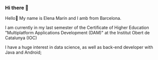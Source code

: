### Hi there 👋
Hello👋
My name is Elena Marín and I amb from Barcelona.

I am currently in my last semester of the Certificate of Higher Education "Multiplatform Applications Development (DAM)" at the Institut Obert de Catalunya (IOC)

I have a huge interest in data science, as well as back-end developer with Java and Android;
<!--
**emarinmt/emarinmt** is a ✨ _special_ ✨ repository because its `README.md` (this file) appears on your GitHub profile.

Here are some ideas to get you started:

- 🔭 I’m currently working on ...
- 🌱 I’m currently learning ...
- 👯 I’m looking to collaborate on ...
- 🤔 I’m looking for help with ...
- 💬 Ask me about ...
- 📫 How to reach me: ...
- 😄 Pronouns: ...
- ⚡ Fun fact: ...
-->
